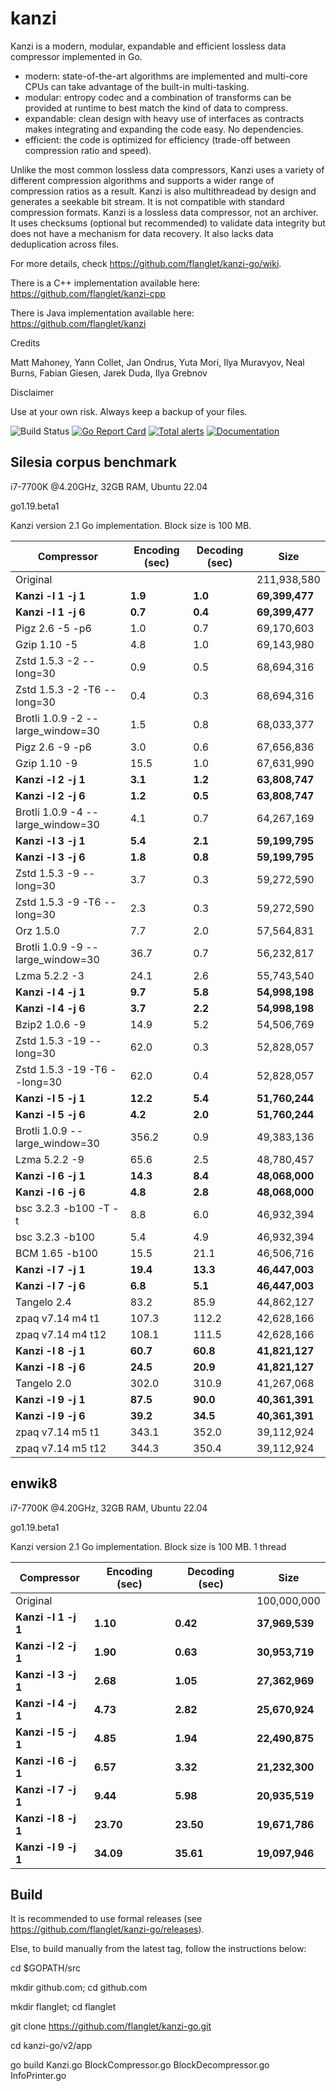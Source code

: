 kanzi
=====


Kanzi is a modern, modular, expandable and efficient lossless data compressor implemented in Go.

* modern: state-of-the-art algorithms are implemented and multi-core CPUs can take advantage of the built-in multi-tasking.
* modular: entropy codec and a combination of transforms can be provided at runtime to best match the kind of data to compress.
* expandable: clean design with heavy use of interfaces as contracts makes integrating and expanding the code easy. No dependencies.
* efficient: the code is optimized for efficiency (trade-off between compression ratio and speed).

Unlike the most common lossless data compressors, Kanzi uses a variety of different compression algorithms and supports a wider range of compression ratios as a result. Kanzi is also multithreadead by design and generates a seekable bit stream. It is not compatible with standard compression formats. Kanzi is a lossless data compressor, not an archiver. It uses checksums (optional but recommended) to validate data integrity but does not have a mechanism for data recovery. It also lacks data deduplication across files.

For more details, check https://github.com/flanglet/kanzi-go/wiki.

There is a C++ implementation available here: https://github.com/flanglet/kanzi-cpp

There is Java implementation available here: https://github.com/flanglet/kanzi


Credits

Matt Mahoney,
Yann Collet,
Jan Ondrus,
Yuta Mori,
Ilya Muravyov,
Neal Burns,
Fabian Giesen,
Jarek Duda,
Ilya Grebnov

Disclaimer

Use at your own risk. Always keep a backup of your files.


![Build Status](https://github.com/flanglet/kanzi-go/actions/workflows/go.yml/badge.svg)
[![Go Report Card](https://goreportcard.com/badge/github.com/flanglet/kanzi-go)](https://goreportcard.com/badge/github.com/flanglet/kanzi-go)
[![Total alerts](https://img.shields.io/lgtm/alerts/g/flanglet/kanzi-go.svg?logo=lgtm&logoWidth=18)](https://lgtm.com/projects/g/flanglet/kanzi-go/alerts/)
[![Documentation](https://godoc.org/github.com/flanglet/kanzi-go?status.svg)](http://godoc.org/github.com/flanglet/kanzi-go)


Silesia corpus benchmark
-------------------------

i7-7700K @4.20GHz, 32GB RAM, Ubuntu 22.04

go1.19.beta1

Kanzi version 2.1 Go implementation. Block size is 100 MB. 


|        Compressor               | Encoding (sec)  | Decoding (sec)  |    Size          |
|---------------------------------|-----------------|-----------------|------------------|
|Original     	                  |                 |                 |   211,938,580    |
|**Kanzi -l 1 -j 1**              |    	 **1.9**    |     **1.0**     |  **69,399,477**  |
|**Kanzi -l 1 -j 6**              |      **0.7**    |     **0.4**     |  **69,399,477**  |
|Pigz 2.6 -5 -p6                  |        1.0      |       0.7       |    69,170,603    |
|Gzip 1.10 -5                     |        4.8      |       1.0       |    69,143,980    |
|Zstd 1.5.3 -2 --long=30          |        0.9      |       0.5       |    68,694,316    |
|Zstd 1.5.3 -2 -T6 --long=30      |        0.4      |       0.3       |    68,694,316    |
|Brotli 1.0.9 -2 --large_window=30|        1.5      |       0.8       |    68,033,377    |
|Pigz 2.6 -9 -p6                  |        3.0      |       0.6       |    67,656,836    |
|Gzip 1.10 -9                     |       15.5      |       1.0       |    67,631,990    |
|**Kanzi -l 2 -j 1**              |      **3.1**    |     **1.2**     |  **63,808,747**  |
|**Kanzi -l 2 -j 6**              |      **1.2**    |     **0.5**     |  **63,808,747**  |
|Brotli 1.0.9 -4 --large_window=30|        4.1      |       0.7       |    64,267,169    |
|**Kanzi -l 3 -j 1**              |      **5.4**    |     **2.1**     |  **59,199,795**  |
|**Kanzi -l 3 -j 6**              |      **1.8**    |     **0.8**     |  **59,199,795**  |
|Zstd 1.5.3 -9 --long=30          |        3.7      |       0.3       |    59,272,590    |
|Zstd 1.5.3 -9 -T6 --long=30      |        2.3      |       0.3       |    59,272,590    |
|Orz 1.5.0                        |        7.7      |       2.0       |    57,564,831    |
|Brotli 1.0.9 -9 --large_window=30|       36.7      |       0.7       |    56,232,817    |
|Lzma 5.2.2 -3	                  |       24.1	    |       2.6       |    55,743,540    |
|**Kanzi -l 4 -j 1**              |      **9.7**    |     **5.8**     |  **54,998,198**  |
|**Kanzi -l 4 -j 6**              |      **3.7**    |     **2.2**     |  **54,998,198**  |
|Bzip2 1.0.6 -9	                  |       14.9      |       5.2       |    54,506,769    |
|Zstd 1.5.3 -19 --long=30         |       62.0      |       0.3       |    52,828,057    |
|Zstd 1.5.3 -19	-T6 --long=30     |       62.0      |       0.4       |    52,828,057    |
|**Kanzi -l 5 -j 1**              |     **12.2**    |     **5.4**     |  **51,760,244**  |
|**Kanzi -l 5 -j 6**              |      **4.2**    |     **2.0**     |  **51,760,244**  |
|Brotli 1.0.9 --large_window=30   |      356.2	    |       0.9       |    49,383,136    |
|Lzma 5.2.2 -9                    |       65.6	    |       2.5       |    48,780,457    |
|**Kanzi -l 6 -j 1**              |     **14.3**    |     **8.4**     |  **48,068,000**  |
|**Kanzi -l 6 -j 6**              |      **4.8**    |     **2.8**     |  **48,068,000**  |
|bsc 3.2.3 -b100 -T -t            |        8.8      |       6.0       |    46,932,394    |
|bsc 3.2.3 -b100                  |        5.4      |       4.9       |    46,932,394    |
|BCM 1.65 -b100                   |       15.5      |      21.1       |    46,506,716    |
|**Kanzi -l 7 -j 1**              |     **19.4**    |    **13.3**     |  **46,447,003**  |
|**Kanzi -l 7 -j 6**              |      **6.8**    |     **5.1**     |  **46,447,003**  |
|Tangelo 2.4                      |       83.2      |      85.9       |    44,862,127    |
|zpaq v7.14 m4 t1                 |      107.3	    |     112.2       |    42,628,166    |
|zpaq v7.14 m4 t12                |      108.1	    |     111.5       |    42,628,166    |
|**Kanzi -l 8 -j 1**              |     **60.7**    |    **60.8**     |  **41,821,127**  |
|**Kanzi -l 8 -j 6**              |     **24.5**    |    **20.9**     |  **41,821,127**  |
|Tangelo 2.0                      |      302.0      |     310.9       |    41,267,068    |
|**Kanzi -l 9 -j 1**              |     **87.5**    |    **90.0**     |  **40,361,391**  |
|**Kanzi -l 9 -j 6**              |     **39.2**    |    **34.5**     |  **40,361,391**  |
|zpaq v7.14 m5 t1                 |      343.1	    |     352.0       |    39,112,924    |
|zpaq v7.14 m5 t12                |	     344.3	    |     350.4       |    39,112,924    |



enwik8
-------

i7-7700K @4.20GHz, 32GB RAM, Ubuntu 22.04

go1.19.beta1

Kanzi version 2.1 Go implementation. Block size is 100 MB. 1 thread


|        Compressor           | Encoding (sec)  | Decoding (sec)  |    Size          |
|-----------------------------|-----------------|-----------------|------------------|
|Original     	              |                 |                 |   100,000,000    |
|**Kanzi -l 1 -j 1**          |     **1.10**    |    **0.42**     |  **37,969,539**  |
|**Kanzi -l 2 -j 1**          |     **1.90**    |    **0.63**     |  **30,953,719**  |
|**Kanzi -l 3 -j 1**          |     **2.68**    |    **1.05**     |  **27,362,969**  |
|**Kanzi -l 4 -j 1**          |	    **4.73**    |    **2.82**     |  **25,670,924**  |
|**Kanzi -l 5 -j 1**          |	    **4.85**    |    **1.94**     |  **22,490,875**  |
|**Kanzi -l 6 -j 1**          |	    **6.57**    |    **3.32**     |  **21,232,300**  |
|**Kanzi -l 7 -j 1**          |	    **9.44**    |    **5.98**     |  **20,935,519**  |
|**Kanzi -l 8 -j 1**          |	   **23.70**    |   **23.50**     |  **19,671,786**  |
|**Kanzi -l 9 -j 1**          |	   **34.09**    |   **35.61**     |  **19,097,946**  |


Build
-----

It is recommended to use formal releases (see https://github.com/flanglet/kanzi-go/releases).

Else, to build manually from the latest tag, follow the instructions below:

cd $GOPATH/src

mkdir github.com; cd github.com

mkdir flanglet; cd flanglet

git clone https://github.com/flanglet/kanzi-go.git

cd kanzi-go/v2/app

go build Kanzi.go BlockCompressor.go BlockDecompressor.go InfoPrinter.go
~~~
